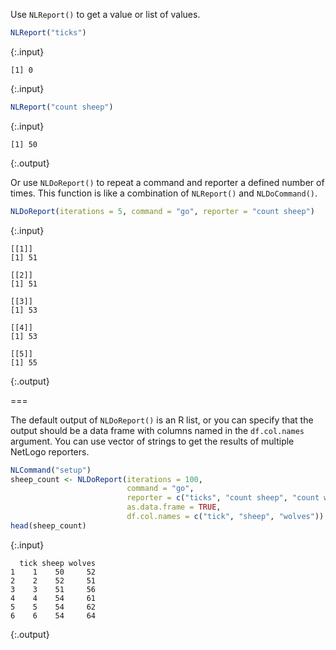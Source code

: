 ---
---
  
Use `NLReport()` to get a value or list of values.


~~~r
NLReport("ticks")
~~~
{:.input}
~~~
[1] 0
~~~
{:.input}
~~~r
NLReport("count sheep")
~~~
{:.input}
~~~
[1] 50
~~~
{:.output}

Or use `NLDoReport()` to repeat a command and reporter a defined number of times. This function is like a combination of `NLReport()` and `NLDoCommand()`.


~~~r
NLDoReport(iterations = 5, command = "go", reporter = "count sheep")
~~~
{:.input}
~~~
[[1]]
[1] 51

[[2]]
[1] 51

[[3]]
[1] 53

[[4]]
[1] 53

[[5]]
[1] 55
~~~
{:.output}

===

The default output of `NLDoReport()` is an R list, or you can specify that the output should be a data frame with columns named in the `df.col.names` argument. You can use vector of strings to get the results of multiple NetLogo reporters. 


~~~r
NLCommand("setup")
sheep_count <- NLDoReport(iterations = 100, 
                          command = "go", 
                          reporter = c("ticks", "count sheep", "count wolves"),
                          as.data.frame = TRUE,
                          df.col.names = c("tick", "sheep", "wolves"))
head(sheep_count)
~~~
{:.input}
~~~
  tick sheep wolves
1    1    50     52
2    2    52     51
3    3    51     56
4    4    54     61
5    5    54     62
6    6    54     64
~~~
{:.output}


